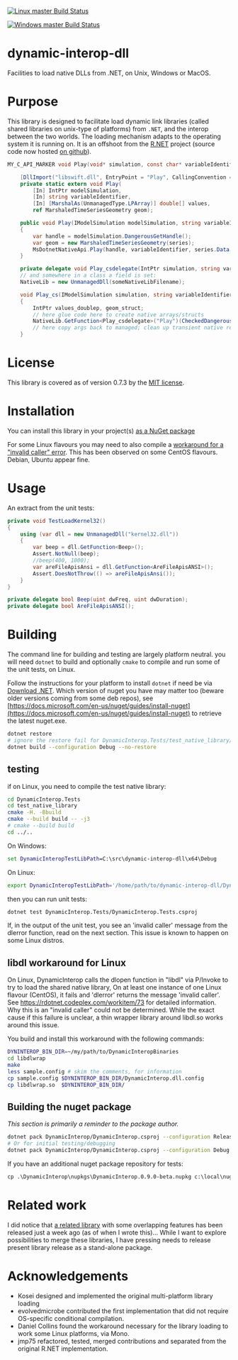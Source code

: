 
[![Linux master Build Status](https://travis-ci.org/jmp75/dynamic-interop-dll.svg?branch=master "Linux master Build Status")](https://travis-ci.org/jmp75/dynamic-interop-dll/builds)

[![Windows master Build Status](https://ci.appveyor.com/api/projects/status/otm2yg0os9rpn5j1?branch/master?svg=true "Windows master Build Status")](https://ci.appveyor.com/project/jmp75/dynamic-interop-dll/branch/master) 


dynamic-interop-dll
===================

Facilities to load native DLLs from .NET, on Unix, Windows or MacOS.

# Purpose

This library is designed to facilitate load dynamic link libraries (called shared libraries on unix-type of platforms) from `.NET`, and the interop between the two worlds. The loading mechanism adapts to the operating system it is running on. It is an offshoot from the [R.NET](http://rdotnet.codeplex.com) project (source code now hosted [on github](https://github.com/jmp75/rdotnet)). 


```c
MY_C_API_MARKER void Play(void* simulation, const char* variableIdentifier, double* values, TimeSeriesGeometry* geom);
```

```c#
    [DllImport("libswift.dll", EntryPoint = "Play", CallingConvention = CallingConvention.Cdecl)]
    private static extern void Play(
        [In] IntPtr modelSimulation,
        [In] string variableIdentifier,
        [In] [MarshalAs(UnmanagedType.LPArray)] double[] values,
        ref MarshaledTimeSeriesGeometry geom);
```

```c#
    public void Play(IModelSimulation modelSimulation, string variableIdentifier, MinimalTimeSeries series)
    {
        var handle = modelSimulation.DangerousGetHandle();
        var geom = new MarshaledTimeSeriesGeometry(series);
        MsDotnetNativeApi.Play(handle, variableIdentifier, series.Data, ref geom);
    }
```

```c#
    private delegate void Play_csdelegate(IntPtr simulation, string variableIdentifier, IntPtr values, IntPtr geom);
    // and somewhere in a class a field is set:
    NativeLib = new UnmanagedDll(someNativeLibFilename);

    void Play_cs(IModelSimulation simulation, string variableIdentifier, double[] values, ref MarshaledTimeSeriesGeometry geom)
    {
        IntPtr values_doublep, geom_struct;
        // here glue code here to create native arrays/structs
        NativeLib.GetFunction<Play_csdelegate>("Play")(CheckedDangerousGetHandle(simulation, "simulation"), variableIdentifier, values_doublep, geom_struct);
        // here copy args back to managed; clean up transient native resources.
    }
```

# License

This library is covered as of version 0.7.3 by the [MIT license](https://github.com/jmp75/dynamic-interop-dll/blob/3055f27f46d1b794572bcd944eaebbd4f960b9a6/License.txt).

# Installation

You can install this library in your project(s) [as a NuGet package](https://www.nuget.org/packages/DynamicInterop)

For some Linux flavours you may need to also compile a [workaround for a "invalid caller" error](#libdl-workaround). This has been observed on some CentOS flavours. Debian, Ubuntu appear fine.

# Usage

An extract from the unit tests:

```c#
private void TestLoadKernel32()
{
    using (var dll = new UnmanagedDll("kernel32.dll"))
    {
        var beep = dll.GetFunction<Beep>();
        Assert.NotNull(beep);
        //beep(400, 1000);
        var areFileApisAnsi = dll.GetFunction<AreFileApisANSI>();
        Assert.DoesNotThrow(() => areFileApisAnsi());
    }
}

private delegate bool Beep(uint dwFreq, uint dwDuration);
private delegate bool AreFileApisANSI();
```

# Building

The command line for building and testing are largely platform neutral. you will need `dotnet` to build and optionally `cmake` to compile and run some of the unit tests, on Linux.

Follow the instructions for your platform to install `dotnet` if need be via [Download .NET](https://www.microsoft.com/net/download). Which version of nuget you have may matter too (beware older versions coming from some deb repos), see [https://docs.microsoft.com/en-us/nuget/guides/install-nuget](https://docs.microsoft.com/en-us/nuget/guides/install-nuget) to retrieve the latest nuget.exe.

```bash
dotnet restore
# ignore the restore fail for DynamicInterop.Tests/test_native_library/test_native_library.vcxproj if you get any
dotnet build --configuration Debug --no-restore
```

## testing

if on Linux, you need to compile the test native library:

```bash
cd DynamicInterop.Tests
cd test_native_library
cmake -H. -Bbuild
cmake --build build -- -j3
# cmake --build build 
cd ../..
```

On Windows:

```bat
set DynamicInteropTestLibPath=C:\src\dynamic-interop-dll\x64\Debug
```

On Linux:

```bash
export DynamicInteropTestLibPath='/home/path/to/dynamic-interop-dll/DynamicInterop.Tests/test_native_library/build'
```

then you can run unit tests:

```bash
dotnet test DynamicInterop.Tests/DynamicInterop.Tests.csproj
```

If, in the output of the unit test, you see an 'invalid caller' message from the dlerror function, read on the next section. This issue is known to happen on some Linux distros.

## libdl workaround for Linux

On Linux, DynamicInterop calls the dlopen function in "libdl" via P/Invoke to try to load the shared native library, On at least one instance of one Linux flavour (CentOS), it fails and 'dlerror' returns the message 'invalid caller'. See https://rdotnet.codeplex.com/workitem/73 for detailed information. Why this is an "invalid caller" could not be determined. While the exact cause if this failure is unclear, a thin wrapper library around libdl.so works around this issue.

You build and install this workaround with the following commands:

```bash
DYNINTEROP_BIN_DIR=~/my/path/to/DynamicInteropBinaries
cd libdlwrap
make
less sample.config # skim the comments, for information
cp sample.config $DYNINTEROP_BIN_DIR/DynamicInterop.dll.config
cp libdlwrap.so  $DYNINTEROP_BIN_DIR/
```

## Building the nuget package

*This section is primarily a reminder to the package author.*

```bash
dotnet pack DynamicInterop/DynamicInterop.csproj --configuration Release --no-build --no-restore --output nupkgs
# Or for initial testing/debugging
dotnet pack DynamicInterop/DynamicInterop.csproj --configuration Debug --no-build --no-restore --output nupkgs
```

If you have an additional nuget package repository for tests:

```cmd
cp .\DynamicInterop\nupkgs\DynamicInterop.0.9.0-beta.nupkg c:\local\nuget
```

# Related work

I did notice that [a related library](https://github.com/Boyko-Karadzhov/Dynamic-Libraries) with some overlapping features has been released just a week ago (as of when I wrote this)... While I want to explore possibilities to merge these libraries, I have pressing needs to release present library release as a stand-alone package.

# Acknowledgements

* Kosei designed and implemented the original multi-platform library loading
* evolvedmicrobe contributed the first implementation that did not require OS-specific conditional compilation.
* Daniel Collins found the workaround necessary for the library loading to work some Linux platforms, via Mono.
* jmp75 refactored, tested, merged contributions and separated from the original R.NET implementation.
